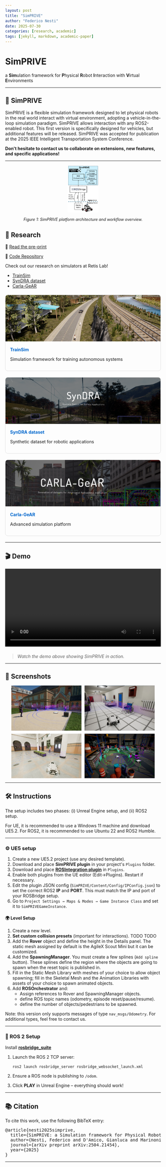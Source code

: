 ```yaml
---
layout: post
title: "SimPRIVE"
author: "Federico Nesti"
date: 2025-07-30
categories: [research, academic]
tags: [jekyll, markdown, academic-paper]
---
```


<div class="text-center">
  <h1>SimPRIVE</h1>
  <p class="lead">a <b>Sim</b>ulation framework for <b>P</b>hysical <b>R</b>obot <b>I</b>nteraction with <b>V</b>irtual <b>E</b>nvironments</p>
</div>

---

## 🧪 SimPRIVE

SimPRIVE is a flexible simulation framework designed to let physical robots in the real world interact with virtual environment, adopting a vehicle-in-the-loop simulation paradigm. SimPRIVE allows interaction with any ROS2-enabled robot. This first version is specifically designed for vehicles, but additional features will be released. SimPRIVE was accepted for publication at the 2025 IEEE Intelligent Transportation System Conference.  

<strong>Don't hesitate to contact us to collaborate on extensions, new features, and specific applications!</strong>



---
<div style="text-align: center;">
  <img src="images/Immagine1.png" alt="SimPRIVE Overview" style="max-width: 20%; height: auto;"/>
  <p style="font-style: italic; font-size: 0.9em;">Figure 1: SimPRIVE platform architecture and workflow overview.</p>
</div>

## 📄 Research

📎 [Read the pre-print](https://arxiv.org/abs/2504.21454)

🐙 [Code Repository](https://github.com/retis-ai/SimPRIVE/)

Check out our research on simulators at Retis Lab!
- [TrainSim](https://ieeexplore.ieee.org/stamp/stamp.jsp?arnumber=10205499)
- [SynDRA dataset](https://syndra.retis.santannapisa.it/)
- [Carla-GeAR](https://carlagear.retis.santannapisa.it/)


<div class="research-cards">
  <div class="research-card">
    <img src="images/trainsim_thumb.png" alt="TrainSim">
    <div class="card-content">
      <h4><a href="https://ieeexplore.ieee.org/stamp/stamp.jsp?arnumber=10205499">TrainSim</a></h4>
      <p>Simulation framework for training autonomous systems</p>
    </div>
  </div>
  
  <div class="research-card">
    <img src="images/syndra_thumb.png" alt="SynDRA dataset">
    <div class="card-content">
      <h4><a href="https://syndra.retis.santannapisa.it/">SynDRA dataset</a></h4>
      <p>Synthetic dataset for robotic applications</p>
    </div>
  </div>
  
  <div class="research-card">
    <img src="images/carlagear_thumb.png" alt="Carla-GeAR">
    <div class="card-content">
      <h4><a href="https://carlagear.retis.santannapisa.it/">Carla-GeAR</a></h4>
      <p>Advanced simulation platform</p>
    </div>
  </div>
</div>

---

## 🎬 Demo

<!--div class="video-container">
  <iframe width="560" height="315" src="https://www.youtube.com/embed/your_video_id" frameborder="0" allowfullscreen></iframe>
</div-->

<div style="text-align: center; margin: 20px 0;">
  <video width="560" height="315" controls src="images/short_demo_compressed.mp4" style="max-width: 100%; height: auto;">
    Your browser does not support the video tag.
  </video>
</div>


> _Watch the demo above showing SimPRIVE in action._

---

## 📸 Screenshots

<div class="gallery">
  <img src="images/image008.png" alt="SimPRIVE screenshot 1" width="45%">
  <img src="images/hosp_1.png" alt="SimPRIVE screenshot 2" width="45%">
  <img src="images/station_3.png" alt="SimPRIVE screenshot 3" width="45%">
  <img src="images/warehouse_4.png" alt="SimPRIVE screenshot 4" width="45%">
</div>

---

## 🛠️ Instructions
The setup includes two phases: (i) Unreal Engine setup, and (ii) ROS2 setup. 

For UE, it is recommended to use a Windows 11 machine and download UE5.2.
For ROS2, it is recommended to use Ubuntu 22 and ROS2 Humble.


---
### ⚙️ UE5 setup

1. Create a new UE5.2 project (use any desired template).
2. Download and place **SimPRIVE plugin** in your project's `Plugins` folder.
3. Download and place **[ROSIntegration plugin](https://github.com/code-iai/ROSIntegration)** in `Plugins`.
4. Enable both plugins from the UE editor (Edit->Plugins). Restart if necessary.
5. Edit the plugin JSON config (`SimPRIVE/Content/Config/IPConfig.json`) to set the correct ROS2 **IP** and **PORT**. This must match the IP and port of your ROSBridge setup. 
6. Go to `Project Settings → Maps & Modes → Game Instance Class` and set it to `SimPRIVEGameInstance`.

#### 🌍 Level Setup

1. Create a new level.
2. **Set custom collision presets** (important for interactions). TODO TODO
3. Add the **Rover** object and define the height in the Details panel. The static mesh assigned by default is the AgileX Scout Mini but it can be customized.
4. Add the **SpawningManager**. You must create a few splines (`Add spline` button). These splines define the region where the objects are going to spawn when the reset topic is published in.
5. Fill in the Static Mesh Library with meshes of your choice to allow object spawning; fill in the Skeletal Mesh and the Animation Libraries with assets of your choice to spawn animated objects.
6. Add **ROSOrchestrator** and:
   - Assign references to Rover and SpawningManager objects.
   - define ROS topic names (odometry, episode reset/pause/resume).
   - define the number of objects/pedestrians to be spawned.

  
Note: this version only supports messages of type `nav_msgs/Odometry`. For additional types, feel free to contact us.

---
### 🔄 ROS 2 Setup
Install **[rosbridge_suite](https://github.com/tsender/rosbridge_suite/tree/ros2)**
1. Launch the ROS 2 TCP server:

    ```bash
    ros2 launch rosbridge_server rosbridge_websocket_launch.xml
    ```

2. Ensure a ROS node is publishing to `/odom`.
3. Click **PLAY** in Unreal Engine – everything should work!

---

## 📚 Citation

To cite this work, use the following BibTeX entry:

<pre>
@article{nesti2025simprive,
  title={SimPRIVE: a Simulation framework for Physical Robot Interaction with Virtual Environments},
  author={Nesti, Federico and D'Amico, Gianluca and Marinoni, Mauro and Buttazzo, Giorgio},
  journal={arXiv preprint arXiv:2504.21454},
  year={2025}
}
</pre>

---

<style>
.video-container {
  position: relative;
  padding-bottom: 56.25%;
  height: 0;
  overflow: hidden;
  max-width: 100%;
}
.video-container iframe, .video-container object, .video-container embed {
  position: absolute;
  top: 0;
  left: 0;
  width: 100%;
  height: 100%;
}
.gallery {
  display: flex;
  flex-wrap: wrap;
  gap: 10px;
  justify-content: center;
}
  /* Option 1 styles */
.research-links {
  display: flex;
  flex-wrap: wrap;
  gap: 20px;
  margin: 20px 0;
}

.research-item {
  text-align: center;
}

.research-item a {
  display: block;
  text-decoration: none;
  color: inherit;
}

.research-thumb {
  width: 150px;
  height: 100px;
  object-fit: cover;
  border-radius: 8px;
  margin-bottom: 8px;
  transition: transform 0.2s;
}

.research-thumb:hover {
  transform: scale(1.05);
}

/* Option 2 styles */
.research-cards {
  display: flex;
  flex-wrap: wrap;
  gap: 20px;
  margin: 20px 0;
}

.research-card {
  flex: 1;
  min-width: 250px;
  border: 1px solid #ddd;
  border-radius: 8px;
  overflow: hidden;
  transition: box-shadow 0.2s;
}

.research-card:hover {
  box-shadow: 0 4px 8px rgba(0,0,0,0.1);
}

.research-card img {
  width: 100%;
  height: 150px;
  object-fit: cover;
}

.card-content {
  padding: 15px;
}

.card-content h4 {
  margin: 0 0 10px 0;
}

.card-content a {
  text-decoration: none;
  color: #0066cc;
}
</style>

